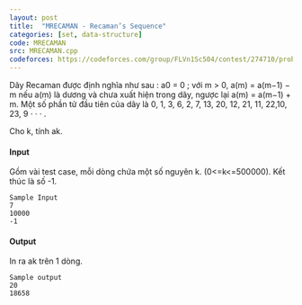 ```yaml
---
layout: post
title:  "MRECAMAN - Recaman’s Sequence"
categories: [set, data-structure]
code: MRECAMAN
src: MRECAMAN.cpp
codeforces: https://codeforces.com/group/FLVn1Sc504/contest/274710/problem/Y
---
```




  







Dãy Recaman được định nghĩa như sau : a0 = 0 ; với m > 0, a(m) = a(m−1) − m nếu a(m) là dương và chưa xuất hiện trong dãy, ngược lại a(m) = a(m−1) + m. Một số phần tử đầu tiên của dãy là 0, 1, 3, 6, 2, 7, 13, 20, 12, 21, 11, 22,10, 23, 9 · · · .

Cho k, tính ak.

#### Input

Gồm vài test case, mỗi dòng chứa một số nguyên k. (0<=k<=500000). Kết thúc là số -1.

```
Sample Input  
7  
10000  
-1  
```

#### Output

In ra ak trên 1 dòng.  
  
```
Sample output  
20  
18658  
```

<!--more-->

